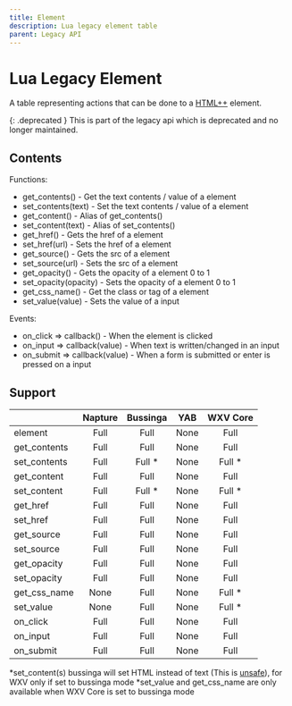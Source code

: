 ```yaml
---
title: Element
description: Lua legacy element table
parent: Legacy API
---
```


# Lua Legacy Element

A table representing actions that can be done to a [HTML++](../../htmlpp/index.md) element.

{: .deprecated }
This is part of the legacy api which is deprecated and no longer maintained.

## Contents

Functions:

- get_contents() - Get the text contents / value of a element
- set_contents(text) - Set the text contents / value of a element
- get_content() - Alias of get_contents()
- set_content(text) - Alias of set_contents()
- get_href() - Gets the href of a element
- set_href(url) - Sets the href of a element
- get_source() - Gets the src of a element
- set_source(url) - Sets the src of a element
- get_opacity() - Gets the opacity of a element 0 to 1
- set_opacity(opacity) - Sets the opacity of a element 0 to 1
- get_css_name() - Get the class or tag of a element
- set_value(value) - Sets the value of a input

Events:

- on_click => callback() - When the element is clicked
- on_input => callback(value) - When text is written/changed in an input
- on_submit => callback(value) - When a form is submitted or enter is pressed on a input

## Support

|              | Napture | Bussinga | YAB  | WXV Core |
| ------------ | :-----: | :------: | :--: | :------: |
| element      | Full    | Full     | None | Full     |
| get_contents | Full    | Full     | None | Full     |
| set_contents | Full    | Full *   | None | Full *   |
| get_content  | Full    | Full     | None | Full     |
| set_content  | Full    | Full *   | None | Full *   |
| get_href     | Full    | Full     | None | Full     |
| set_href     | Full    | Full     | None | Full     |
| get_source   | Full    | Full     | None | Full     |
| set_source   | Full    | Full     | None | Full     |
| get_opacity  | Full    | Full     | None | Full     |
| set_opacity  | Full    | Full     | None | Full     |
| get_css_name | None    | Full     | None | Full *   |
| set_value    | None    | Full     | None | Full *   |
| on_click     | Full    | Full     | None | Full     |
| on_input     | Full    | Full     | None | Full     |
| on_submit    | Full    | Full     | None | Full     |

*set_content(s) bussinga will set HTML instead of text (This is [unsafe](https://github.com/inventionpro/Bussinga-attack)), for WXV only if set to bussinga mode
*set_value and get_css_name are only available when WXV Core is set to bussinga mode
